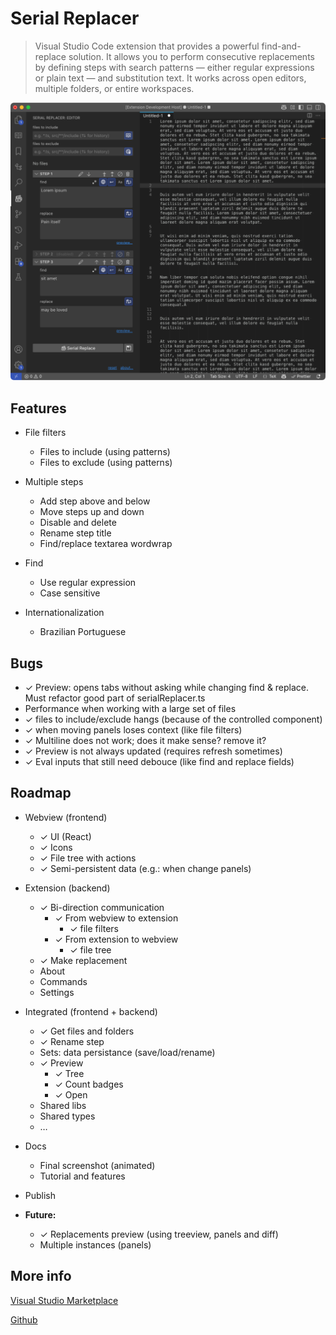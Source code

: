 # Serial Replacer

> Visual Studio Code extension that provides a powerful find-and-replace solution. It allows you to perform consecutive replacements by defining steps with search patterns — either regular expressions or plain text — and substitution text. It works across open editors, multiple folders, or entire workspaces.

![screenshot](./docs/screenshot.svg)

## Features

- File filters
  - Files to include (using patterns)
  - Files to exclude (using patterns)

- Multiple steps
  - Add step above and below
  - Move steps up and down
  - Disable and delete
  - Rename step title
  - Find/replace textarea wordwrap

- Find
  - Use regular expression
  - Case sensitive

- Internationalization
  - Brazilian Portuguese

## Bugs

- ✓ Preview: opens tabs without asking while changing find & replace. Must refactor good part of serialReplacer.ts
- Performance when working with a large set of files
- ✓ files to include/exclude hangs (because of the controlled component)
- ✓ when moving panels loses context (like file filters)
- ✓ Multiline does not work; does it make sense? remove it?
- ✓ Preview is not always updated (requires refresh sometimes)
- ✓ Eval inputs that still need debouce (like find and replace fields)

## Roadmap

- Webview (frontend)
  - ✓ UI (React)
  - ✓ Icons
  - ✓ File tree with actions
  - ✓ Semi-persistent data (e.g.: when change panels)

- Extension (backend)
  - ✓ Bi-direction communication
    - ✓ From webview to extension
      - ✓ file filters
    - ✓ From extension to webview
      - ✓ file tree
  - ✓ Make replacement
  - About
  - Commands
  - Settings

- Integrated (frontend + backend)
  - ✓ Get files and folders
  - ✓ Rename step
  - Sets: data persistance (save/load/rename)
  - ✓ Preview
    - ✓ Tree
    - ✓ Count badges
    - ✓ Open
  - Shared libs
  - Shared types
  - …

- Docs
  - Final screenshot (animated)
  - Tutorial and features

- Publish

- **Future:**
  - ✓ Replacements preview (using treeview, panels and diff)
  - Multiple instances (panels)

## More info

[Visual Studio Marketplace]()

[Github](https://github.com/lexblagus/vscode-serial-replacer)
